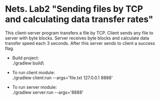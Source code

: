 # Nets. Lab2 "Sending files by TCP and calculating data transfer rates"
This client-server program transfers a file by TCP. Client sends any file to server with byte blocks. Server receives byte blocks and calculate data transfer speed each 3 seconds. After this server sends to client a success flag.

* Build project:\
./gradlew build\


* To run client module:\
./gradlew client:run --args='file.txt 127.0.0.1 8888'


* To run server module:\
./gradlew server:run --args='8888'
